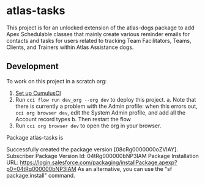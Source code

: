 # atlas-tasks

This project is for an unlocked extension of the atlas-dogs package to add Apex Schedulable classes that mainly
create various reminder emails for contacts and tasks for users related to tracking Team Facilitators,
Teams, Clients, and Trainers within Atlas Assistance dogs.

## Development

To work on this project in a scratch org:

1. [Set up CumulusCI](https://cumulusci.readthedocs.io/en/latest/tutorial.html)
2. Run `cci flow run dev_org --org dev` to deploy this project.
    a. Note that there is currently a problem with the Admin profile: when this errors out,
       `cci org browser dev`, edit the System Admin profile, and add all the Account record types
    b. Then restart the flow
3. Run `cci org browser dev` to open the org in your browser.

Package atlas-tasks is

 Successfully created the package version [08cRg0000000oZVIAY]. Subscriber Package Version Id: 04tRg000000bNP3IAM
Package Installation URL: https://login.salesforce.com/packaging/installPackage.apexp?p0=04tRg000000bNP3IAM
As an alternative, you can use the "sf package:install" command.
 
